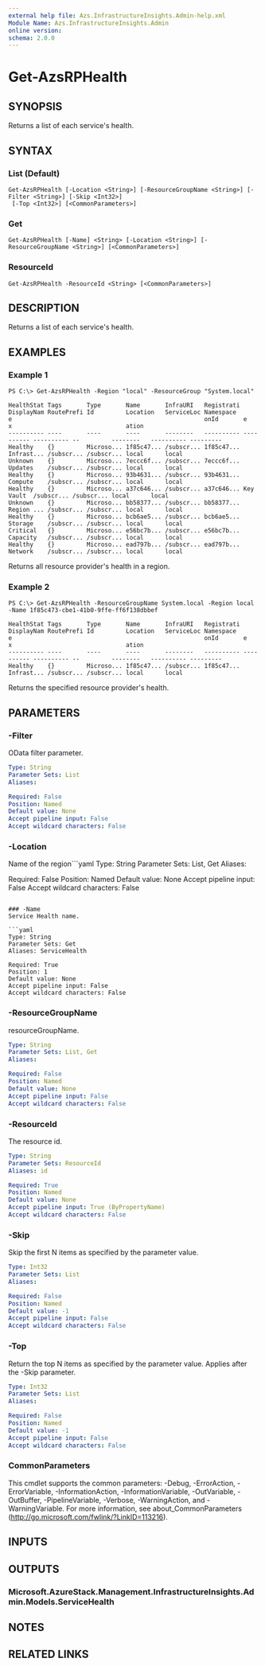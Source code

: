 ```yaml
---
external help file: Azs.InfrastructureInsights.Admin-help.xml
Module Name: Azs.InfrastructureInsights.Admin
online version: 
schema: 2.0.0
---
```


# Get-AzsRPHealth

## SYNOPSIS
Returns a list of each service's health.

## SYNTAX

### List (Default)
```
Get-AzsRPHealth [-Location <String>] [-ResourceGroupName <String>] [-Filter <String>] [-Skip <Int32>]
 [-Top <Int32>] [<CommonParameters>]
```

### Get
```
Get-AzsRPHealth [-Name] <String> [-Location <String>] [-ResourceGroupName <String>] [<CommonParameters>]
```

### ResourceId
```
Get-AzsRPHealth -ResourceId <String> [<CommonParameters>]
```

## DESCRIPTION
Returns a list of each service's health.

## EXAMPLES

### Example 1
```
PS C:\> Get-AzsRPHealth -Region "local" -ResourceGroup "System.local"

HealthStat Tags       Type       Name       InfraURI   Registrati DisplayNam RoutePrefi Id         Location   ServiceLoc Namespace
e                                                      onId       e          x                                ation
---------- ----       ----       ----       --------   ---------- ---------- ---------- --         --------   ---------- ---------
Healthy    {}         Microso... 1f85c47... /subscr... 1f85c47... Infrast... /subscr... /subscr... local      local
Unknown    {}         Microso... 7eccc6f... /subscr... 7eccc6f... Updates    /subscr... /subscr... local      local
Healthy    {}         Microso... 93b4631... /subscr... 93b4631... Compute    /subscr... /subscr... local      local
Healthy    {}         Microso... a37c646... /subscr... a37c646... Key Vault  /subscr... /subscr... local      local
Unknown    {}         Microso... bb58377... /subscr... bb58377... Region ... /subscr... /subscr... local      local
Healthy    {}         Microso... bcb6ae5... /subscr... bcb6ae5... Storage    /subscr... /subscr... local      local
Critical   {}         Microso... e56bc7b... /subscr... e56bc7b... Capacity   /subscr... /subscr... local      local
Healthy    {}         Microso... ead797b... /subscr... ead797b... Network    /subscr... /subscr... local      local
```

Returns all resource provider's health in a region.

### Example 2
```
PS C:\> Get-AzsRPHealth -ResourceGroupName System.local -Region local -Name 1f85c473-cbe1-41b0-9ffe-ff6f138dbbef

HealthStat Tags       Type       Name       InfraURI   Registrati DisplayNam RoutePrefi Id         Location   ServiceLoc Namespace
e                                                      onId       e          x                                ation
---------- ----       ----       ----       --------   ---------- ---------- ---------- --         --------   ---------- ---------
Healthy    {}         Microso... 1f85c47... /subscr... 1f85c47... Infrast... /subscr... /subscr... local      local
```

Returns the specified resource provider's health.

## PARAMETERS

### -Filter
OData filter parameter.

```yaml
Type: String
Parameter Sets: List
Aliases: 

Required: False
Position: Named
Default value: None
Accept pipeline input: False
Accept wildcard characters: False
```

### -Location
Name of the region```yaml
Type: String
Parameter Sets: List, Get
Aliases: 

Required: False
Position: Named
Default value: None
Accept pipeline input: False
Accept wildcard characters: False
```

### -Name
Service Health name.

```yaml
Type: String
Parameter Sets: Get
Aliases: ServiceHealth

Required: True
Position: 1
Default value: None
Accept pipeline input: False
Accept wildcard characters: False
```

### -ResourceGroupName
resourceGroupName.

```yaml
Type: String
Parameter Sets: List, Get
Aliases: 

Required: False
Position: Named
Default value: None
Accept pipeline input: False
Accept wildcard characters: False
```

### -ResourceId
The resource id.

```yaml
Type: String
Parameter Sets: ResourceId
Aliases: id

Required: True
Position: Named
Default value: None
Accept pipeline input: True (ByPropertyName)
Accept wildcard characters: False
```

### -Skip
Skip the first N items as specified by the parameter value.

```yaml
Type: Int32
Parameter Sets: List
Aliases: 

Required: False
Position: Named
Default value: -1
Accept pipeline input: False
Accept wildcard characters: False
```

### -Top
Return the top N items as specified by the parameter value.
Applies after the -Skip parameter.

```yaml
Type: Int32
Parameter Sets: List
Aliases: 

Required: False
Position: Named
Default value: -1
Accept pipeline input: False
Accept wildcard characters: False
```

### CommonParameters
This cmdlet supports the common parameters: -Debug, -ErrorAction, -ErrorVariable, -InformationAction, -InformationVariable, -OutVariable, -OutBuffer, -PipelineVariable, -Verbose, -WarningAction, and -WarningVariable. For more information, see about_CommonParameters (http://go.microsoft.com/fwlink/?LinkID=113216).

## INPUTS

## OUTPUTS

### Microsoft.AzureStack.Management.InfrastructureInsights.Admin.Models.ServiceHealth

## NOTES

## RELATED LINKS

